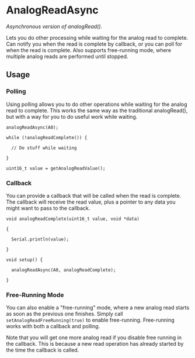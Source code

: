 # AnalogReadAsync
 
*Asynchronous version of analogRead().*

Lets you do other processing while waiting for the analog read to complete. Can notify you when the read is complete by callback, or you can poll for when the read is complete. Also supports free-running mode, where multiple analog reads are performed until stopped.

## Usage

### Polling

Using polling allows you to do other operations while waiting for the analog read to complete. This works the same way as the traditional analogRead(), but with a way for you to do useful work while waiting.

`analogReadAsync(A0);`

`while (!analogReadComplete()) {`

`  // Do stuff while waiting`

`}`

`uint16_t value = getAnalogReadValue();`


### Callback

You can provide a callback that will be called when the read is complete. The callback will receive the read value, plus a pointer to any data you might want to pass to the callback.

`void analogReadComplete(uint16_t value, void *data)`

`{`

`  Serial.println(value);`

`}`

`void setup() {`

`  analogReadAsync(A0, analogReadComplete);`

`}`

### Free-Running Mode

You can also enable a "free-running" mode, where a new analog read starts as soon as the previous one finishes. Simply call `setAnalogReadFreeRunning(true)` to enable free-running. Free-running works with both a callback and polling.

Note that you will get one more analog read if you disable free running in the callback. This is because a new read operation has already started by the time the callback is called.
